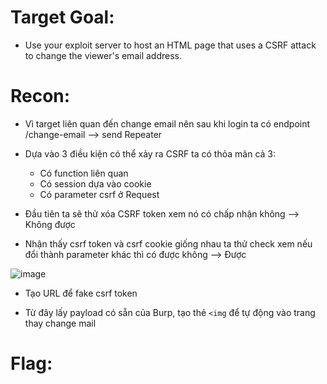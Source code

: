 # Target Goal: 
- Use your exploit server to host an HTML page that uses a CSRF attack to change the viewer's email address.

# Recon: 
- Vì target liên quan đến change email nên sau khi login ta có endpoint /change-email --> send Repeater
- Dựa vào 3 điều kiện có thể xảy ra CSRF ta có thỏa mãn cả 3:
   + Có function liên quan 
   + Có session dựa vào cookie
   + Có parameter csrf ở Request 

- Đầu tiên ta sẽ thử xóa CSRF token xem nó có chấp nhận không --> Không được

- Nhận thấy csrf token và csrf cookie giống nhau ta thử check xem nếu đổi thành parameter khác thì có được không  --> Được
    
![image](https://github.com/vanniichan/Portswigger/assets/112863484/0826312c-6c4f-4658-a428-5109f2c871cf)

- Tạo URL để fake csrf token 

- Từ đây lấy payload có sẵn của Burp, tạo thẻ ``<img`` để tự động vào trang thay change mail

# Flag: 


